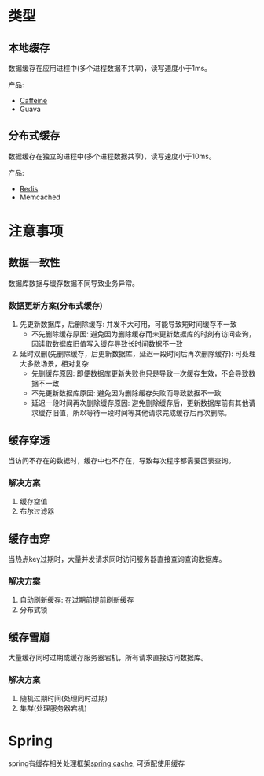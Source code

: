 # 类型
## 本地缓存
数据缓存在应用进程中(多个进程数据不共享)，读写速度小于1ms。

产品:
- [Caffeine](../frame/caffeine)
- Guava

## 分布式缓存
数据缓存在独立的进程中(多个进程数据共享)，读写速度小于10ms。

产品:
- [Redis](../middleware/redis)
- Memcached

# 注意事项
## 数据一致性
数据库数据与缓存数据不同导致业务异常。

### 数据更新方案(分布式缓存)
1. 先更新数据库，后删除缓存: 并发不大可用，可能导致短时间缓存不一致
    - 不先删除缓存原因: 避免因为删除缓存而未更新数据库的时刻有访问查询，因读取数据库旧值写入缓存导致长时间数据不一致
2. 延时双删(先删除缓存，后更新数据库，延迟一段时间后再次删除缓存): 可处理大多数场景，相对复杂
    - 先删缓存原因: 即便数据库更新失败也只是导致一次缓存生效，不会导致数据不一致
    - 不先更新数据库原因: 避免因为删除缓存失败而导致数据不一致
    - 延迟一段时间再次删除缓存原因: 避免删除缓存后，更新数据库前有其他请求缓存旧值，所以等待一段时间等其他请求完成缓存后再次删除。

## 缓存穿透
当访问不存在的数据时，缓存中也不存在，导致每次程序都需要回表查询。

### 解决方案
1. 缓存空值
2. 布尔过滤器

## 缓存击穿
当热点key过期时，大量并发请求同时访问服务器直接查询查询数据库。

### 解决方案
1. 自动刷新缓存: 在过期前提前刷新缓存
2. 分布式锁

## 缓存雪崩
大量缓存同时过期或缓存服务器宕机，所有请求直接访问数据库。

### 解决方案
1. 随机过期时间(处理同时过期)
2. 集群(处理服务器宕机)

# Spring
spring有缓存相关处理框架[spring cache](../frame/spring-cache), 可适配使用缓存